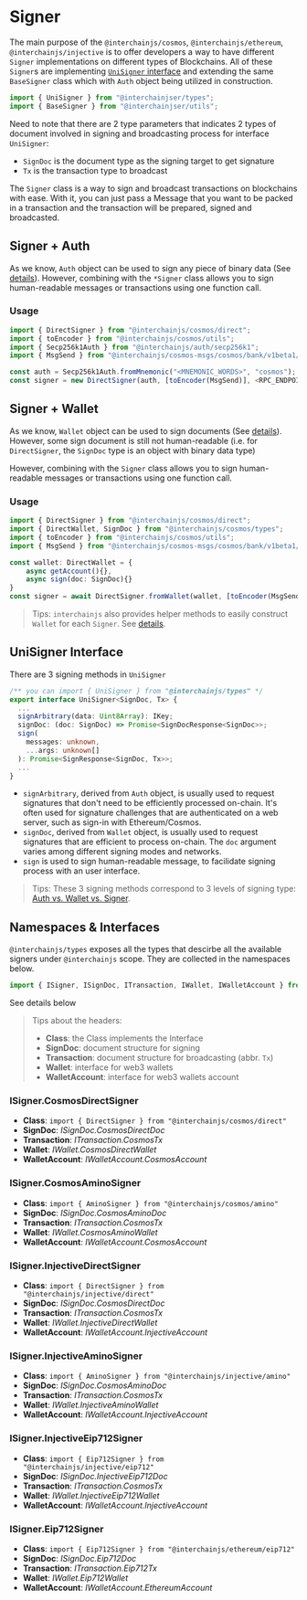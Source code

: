 # Signer

The main purpose of the `@interchainjs/cosmos`, `@interchainjs/ethereum`, `@interchainjs/injective` is to offer developers a way to have different `Signer` implementations on different types of Blockchains. All of these `Signer`s are implementing [`UniSigner` interface](#unisigner-interface) and extending the same `BaseSigner` class  which with `Auth` object being utilized in construction.

```ts
import { UniSigner } from "@interchainjser/types";
import { BaseSigner } from "@interchainjser/utils";
```

Need to note that there are 2 type parameters that indicates 2 types of document involved in signing and broadcasting process for interface `UniSigner`:

- `SignDoc` is the document type as the signing target to get signature
- `Tx` is the transaction type to broadcast

The `Signer` class is a way to sign and broadcast transactions on blockchains with ease. With it, you can just pass a Message that you want to be packed in a transaction and the transaction will be prepared, signed and broadcasted.

## Signer + Auth

As we know, `Auth` object can be used to sign any piece of binary data (See [details](/docs/auth.md)). However, combining with the `*Signer` class allows you to sign human-readable messages or transactions using one function call.

### Usage

```ts
import { DirectSigner } from "@interchainjs/cosmos/direct";
import { toEncoder } from "@interchainjs/cosmos/utils";
import { Secp256k1Auth } from "@interchainjs/auth/secp256k1";
import { MsgSend } from "@interchainjs/cosmos-msgs/cosmos/bank/v1beta1/tx";

const auth = Secp256k1Auth.fromMnemonic("<MNEMONIC_WORDS>", "cosmos");
const signer = new DirectSigner(auth, [toEncoder(MsgSend)], <RPC_ENDPOINT>);
```

## Signer + Wallet

As we know, `Wallet` object can be used to sign documents (See [details](/docs/auth.md#auth-vs-wallet)). However, some sign document is still not human-readable (i.e. for `DirectSigner`, the `SignDoc` type is an object with binary data type)

However, combining with the `Signer` class allows you to sign human-readable messages or transactions using one function call.

### Usage

```ts
import { DirectSigner } from "@interchainjs/cosmos/direct";
import { DirectWallet, SignDoc } from "@interchainjs/cosmos/types";
import { toEncoder } from "@interchainjs/cosmos/utils";
import { MsgSend } from "@interchainjs/cosmos-msgs/cosmos/bank/v1beta1/tx";

const wallet: DirectWallet = {
    async getAccount(){},
    async sign(doc: SignDoc){}
}
const signer = await DirectSigner.fromWallet(wallet, [toEncoder(MsgSend)], <RPC_ENDPOINT>);
```

> Tips: `interchainjs` also provides helper methods to easily construct `Wallet` for each `Signer`. See [details](/docs/wallet.md#easy-to-construct-wallet).

## UniSigner Interface

There are 3 signing methods in `UniSigner`

```ts
/** you can import { UniSigner } from "@interchainjs/types" */
export interface UniSigner<SignDoc, Tx> {
  ...
  signArbitrary(data: Uint8Array): IKey;
  signDoc: (doc: SignDoc) => Promise<SignDocResponse<SignDoc>>;
  sign(
    messages: unknown,
    ...args: unknown[]
  ): Promise<SignResponse<SignDoc, Tx>>;
  ...
}
```

- `signArbitrary`, derived from `Auth` object, is usually used to request signatures that don't need to be efficiently processed on-chain. It's often used for signature challenges that are authenticated on a web server, such as sign-in with Ethereum/Cosmos.
- `signDoc`, derived from `Wallet` object, is usually used to request signatures that are efficient to process on-chain. The `doc` argument varies among different signing modes and networks.
- `sign` is used to sign human-readable message, to facilidate signing process with an user interface.

> Tips: These 3 signing methods correspond to 3 levels of signing type: [Auth vs. Wallet vs. Signer](/docs/auth-wallet-signer.md).


## Namespaces & Interfaces

`@interchainjs/types` exposes all the types that descirbe all the available signers under `@interchainjs` scope. They are collected in the namespaces below.

```ts
import { ISigner, ISignDoc, ITransaction, IWallet, IWalletAccount } from "@interchainjs/types";
```

See details below

> Tips about the headers:
> - **Class**: the Class implements the Interface
> - **SignDoc**: document structure for signing
> - **Transaction**: document structure for broadcasting (abbr. `Tx`)
> - **Wallet**: interface for web3 wallets
> - **WalletAccount**: interface for web3 wallets account

### ISigner.CosmosDirectSigner

- **Class**: `import { DirectSigner } from "@interchainjs/cosmos/direct"`
- **SignDoc**: *ISignDoc.CosmosDirectDoc*
- **Transaction**: *ITransaction.CosmosTx*
- **Wallet**: *IWallet.CosmosDirectWallet*
- **WalletAccount**: *IWalletAccount.CosmosAccount*
  
### ISigner.CosmosAminoSigner

- **Class**: `import { AminoSigner } from "@interchainjs/cosmos/amino"`
- **SignDoc**: *ISignDoc.CosmosAminoDoc*
- **Transaction**: *ITransaction.CosmosTx*
- **Wallet**: *IWallet.CosmosAminoWallet*
- **WalletAccount**: *IWalletAccount.CosmosAccount*
  
### ISigner.InjectiveDirectSigner

- **Class**: `import { DirectSigner } from "@interchainjs/injective/direct"`
- **SignDoc**: *ISignDoc.CosmosDirectDoc*
- **Transaction**: *ITransaction.CosmosTx*
- **Wallet**: *IWallet.InjectiveDirectWallet*
- **WalletAccount**: *IWalletAccount.InjectiveAccount*

### ISigner.InjectiveAminoSigner

- **Class**: `import { AminoSigner } from "@interchainjs/injective/amino"`
- **SignDoc**: *ISignDoc.CosmosAminoDoc*
- **Transaction**: *ITransaction.CosmosTx*
- **Wallet**: *IWallet.InjectiveAminoWallet*
- **WalletAccount**: *IWalletAccount.InjectiveAccount*

### ISigner.InjectiveEip712Signer

- **Class**: `import { Eip712Signer } from "@interchainjs/injective/eip712"`
- **SignDoc**: *ISignDoc.InjectiveEip712Doc*
- **Transaction**: *ITransaction.CosmosTx*
- **Wallet**: *IWallet.InjectiveEip712Wallet*
- **WalletAccount**: *IWalletAccount.InjectiveAccount*

### ISigner.Eip712Signer

- **Class**: `import { Eip712Signer } from "@interchainjs/ethereum/eip712"`
- **SignDoc**: *ISignDoc.Eip712Doc*
- **Transaction**: *ITransaction.Eip712Tx*
- **Wallet**: *IWallet.Eip712Wallet*
- **WalletAccount**: *IWalletAccount.EthereumAccount*
